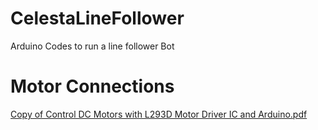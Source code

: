 # CelestaLineFollower
Arduino Codes to run a line follower Bot




# Motor Connections
[Copy of Control DC Motors with L293D Motor Driver IC and Arduino.pdf](https://github.com/shagnikguha/CelestaLineFollower/files/12822132/Copy.of.Control.DC.Motors.with.L293D.Motor.Driver.IC.and.Arduino.pdf)
